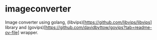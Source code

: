 # imageconverter
Image converter using golang, (libvips)[https://github.com/libvips/libvips] library and (govips)[https://github.com/davidbyttow/govips?tab=readme-ov-file] wrapper.
